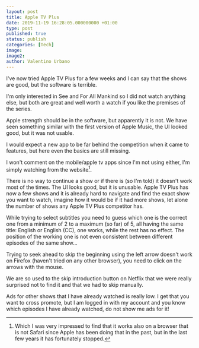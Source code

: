```yaml
---
layout: post
title: Apple TV Plus
date: 2019-11-19 16:28:05.000000000 +01:00
type: post
published: true
status: publish
categories: [Tech]
image:
image2:
author: Valentino Urbano
---
```


I've now tried Apple TV Plus for a few weeks and I can say that the shows are good, but the software is terrible.

I'm only interested in See and For All Mankind so I did not watch anything else, but both are great and well worth a watch if you like the premises of the series.

Apple strength should be in the software, but apparently it is not. We have seen something similar with the first version of Apple Music, the UI looked good, but it was not usable.

I would expect a new app to be far behind the competition when it came to features, but here even the basics are still missing. 

I won't comment on the mobile/apple tv apps since I'm not using either, I'm simply watching from the website[^1].

There is no way to continue a show or if there is (so I'm told) it doesn't work most of the times. The UI looks good, but it is unusable. Apple TV Plus has now a few shows and it is already hard to navigate and find the exact show you want to watch, imagine how it would be if it had more shows, let alone the number of shows any Apple TV Plus competitor has.

While trying to select subtitles you need to guess which one is the correct one from a minimum of 2 to a maximum (so far) of 5, all having the same title: English or English (CC), one works, while the rest has no effect. The position of the working one is not even consistent between different episodes of the same show...

Trying to seek ahead to skip the beginning using the left arrow doesn't work on Firefox (haven't tried on any other browser), you need to click on the arrows with the mouse.

We are so used to the skip introduction button on Netflix that we were really surprised not to find it and that we had to skip manually.

Ads for other shows that I have already watched is really low. I get that you want to cross promote, but I am logged in with my account and you know which episodes I have already watched, do not show me ads for it!

[^1]: Which I was very impressed to find that it works also on a browser that is not Safari since Apple has been doing that in the past, but in the last few years it has fortunately stopped.

